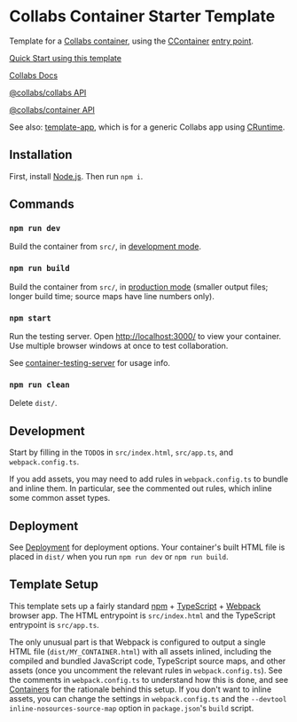 # Collabs Container Starter Template

Template for a [Collabs container](https://collabs.readthedocs.io/en/latest/guide/containers.html), using the [CContainer](https://collabs.readthedocs.io/en/latest/api/container/classes/CContainer.html) [entry point](https://collabs.readthedocs.io/en/latest/guide/entry_points.html).

[Quick Start using this template](https://collabs.readthedocs.io/en/latest/quick_start.html)

[Collabs Docs](https://collabs.readthedocs.io/en/latest/)

[@collabs/collabs API](https://collabs.readthedocs.io/en/latest/api/collabs/index.html)

[@collabs/container API](https://collabs.readthedocs.io/en/latest/api/container/index.html)

See also: [template-app](https://github.com/composablesys/collabs/tree/master/template-app), which is for a generic Collabs app using [CRuntime](https://collabs.readthedocs.io/en/latest/api/collabs/classes/CRuntime.html).

## Installation

First, install [Node.js](https://nodejs.org/). Then run `npm i`.

## Commands

### `npm run dev`

Build the container from `src/`, in [development mode](https://webpack.js.org/guides/development/).

### `npm run build`

Build the container from `src/`, in [production mode](https://webpack.js.org/guides/production/) (smaller output files; longer build time; source maps have line numbers only).

### `npm start`

Run the testing server. Open [http://localhost:3000/](http://localhost:3000/) to view your container. Use multiple browser windows at once to test collaboration.

See [container-testing-server](https://www.npmjs.com/package/@collabs/container-testing-server) for usage info.

### `npm run clean`

Delete `dist/`.

## Development

Start by filling in the `TODO`s in `src/index.html`, `src/app.ts`, and `webpack.config.ts`.

If you add assets, you may need to add rules in `webpack.config.ts` to bundle and inline them. In particular, see the commented out rules, which inline some common asset types.

## Deployment

See [Deployment](https://collabs.readthedocs.io/en/latest/guide/containers.html#deployment) for deployment options. Your container's built HTML file is placed in `dist/` when you run `npm run dev` or `npm run build`.

## Template Setup

This template sets up a fairly standard [npm](https://docs.npmjs.com/cli/) + [TypeScript](https://www.typescriptlang.org/) + [Webpack](https://webpack.js.org/) browser app. The HTML entrypoint is `src/index.html` and the TypeScript entrypoint is `src/app.ts`.

The only unusual part is that Webpack is configured to output a single HTML file (`dist/MY_CONTAINER.html`) with all assets inlined, including the compiled and bundled JavaScript code, TypeScript source maps, and other assets (once you uncomment the relevant rules in `webpack.config.ts`). See the comments in `webpack.config.ts` to understand how this is done, and see [Containers](https://collabs.readthedocs.io/en/latest/guide/containers.html) for the rationale behind this setup. If you don't want to inline assets, you can change the settings in `webpack.config.ts` and the `--devtool inline-nosources-source-map` option in `package.json`'s `build` script.
